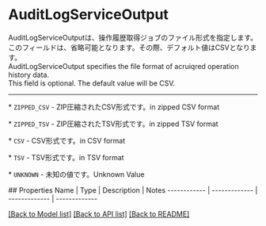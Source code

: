 # AuditLogServiceOutput

<div lang=\"ja\">AuditLogServiceOutputは、操作履歴取得ジョブのファイル形式を指定します。<br> このフィールドは、省略可能となります。その際、デフォルト値はCSVとなります。</div> <div lang=\"en\">AuditLogServiceOutput specifies the file format of acruiqred operation history data.<br> This field is optional. The default value will be CSV.</div> <hr> <p>* <code>ZIPPED_CSV</code> - <span lang=\"ja\">ZIP圧縮されたCSV形式です。</span><span lang=\"en\">in zipped CSV format</span></p> <p>* <code>ZIPPED_TSV</code> - <span lang=\"ja\">ZIP圧縮されたTSV形式です。</span><span lang=\"en\">in zipped TSV format</span></p> <p>* <code>CSV</code> - <span lang=\"ja\">CSV形式です。</span><span lang=\"en\">in CSV format</span></p> <p>* <code>TSV</code> - <span lang=\"ja\">TSV形式です。</span><span lang=\"en\">in TSV format</span></p> <p>* <code>UNKNOWN</code> - <span lang=\"ja\">未知の値です。</span><span lang=\"en\">Unknown Value</span></p> 
## Properties
Name | Type | Description | Notes
------------ | ------------- | ------------- | -------------

[[Back to Model list]](../README.md#documentation-for-models) [[Back to API list]](../README.md#documentation-for-api-endpoints) [[Back to README]](../README.md)


